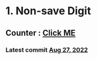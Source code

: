 # 1. Non-save Digit

## Counter : [Click ME](https://tahsin000.github.io/WEB_DEVELOPMENT/JAVASCRIPT/JS_30TH_DAYS_PROJECT/COUNTER/1.%20Non-save%20Digit/index.html)

### Latest commit [Aug 27, 2022]()
